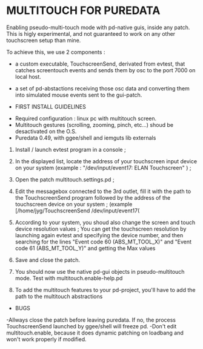 # MULTITOUCH FOR PUREDATA
 Enabling pseudo-multi-touch mode with pd-native guis, inside any patch.
 This is higly experimental, and not guaranteed to work on any other touchscreen setup than mine.

To achieve this, we use 2 components :
* a custom executable, TouchscreenSend, derivated from evtest, that catches screentouch events and sends them by osc to the port 7000 on local host.
* a set of pd-abstactions receiving those osc data and converting them into simulated mouse events sent to the gui-patch.

* FIRST INSTALL GUIDELINES

- Required configuration : linux pc with multitouch screen.
- Multitouch gestures (scrolling, zooming, pinch, etc...) shoud be desactivated on the O.S.
- Puredata 0.49, with ggee/shell and iemguts lib externals

1) Install  / launch evtest program in a console ;

2) In the displayed list, locate the address of your touchscreen input device on your system
	 (example : "/dev/input/event17:	ELAN Touchscreen" ) ;

3) Open the patch multitouch.settings.pd ;

4) Edit the messagebox connected to the 3rd outlet, fill it with the path to the TouchscreenSend program followed by the address of the touchscreen device on your system ;
	(example [/home/jyg/TouchscreenSend /dev/input/event17(

5) According to your system, you shoud also change the screen and touch device resolution values ;
	You can get the touchscreen resolution by launching again evtest and specifying the device number, and then searching for the lines "Event code 60 (ABS_MT_TOOL_X)" and  "Event code 61 (ABS_MT_TOOL_Y)" and getting the Max values
   
6) Save and close the patch.

7) You should now use the native pd-gui objects in pseudo-multitouch mode. Test with multitouch.enable-help.pd

8) To add the multitouch features to your pd-project, you'll have to add the path to the multitouch abstractions

* BUGS

-Allways close the patch before leaving puredata. If no, the process TouchscreenSend launched by ggee/shell will freeze pd.
-Don't edit multitouch.enable, because it does dynamic patching on loadbang and won't work properly if modified.